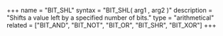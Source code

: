 +++
name = "BIT_SHL"
syntax = "BIT_SHL( arg1 <INTEGER>, arg2 <INTEGER> )"
description = "Shifts a value left by a specified number of bits."
type = "arithmetical"
related = ["BIT_AND", "BIT_NOT", "BIT_OR", "BIT_SHR", "BIT_XOR"]
+++

